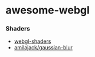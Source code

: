 awesome-webgl
=============

### Shaders

* [webgl-shaders](https://webgl-shaders.com/)
* [amilajack/gaussian-blur](https://github.com/amilajack/gaussian-blur)

